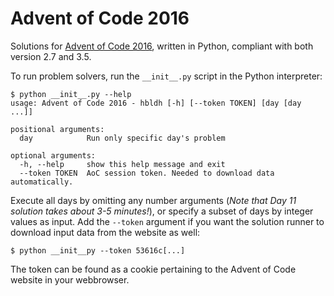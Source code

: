 # Advent of Code 2016

Solutions for [Advent of Code 2016](https://adventofcode.com/2016), written
in Python, compliant with both version 2.7 and 3.5.

To run problem solvers, run the `__init__.py` script in the Python interpreter:

```
$ python __init__.py --help
usage: Advent of Code 2016 - hbldh [-h] [--token TOKEN] [day [day ...]]

positional arguments:
  day            Run only specific day's problem

optional arguments:
  -h, --help     show this help message and exit
  --token TOKEN  AoC session token. Needed to download data automatically.
```

Execute all days by omitting any number arguments 
(*Note that Day 11 solution takes about 3-5 minutes!*), or specify a subset of
days by integer values as input. Add the `--token` argument if you want the
solution runner to download input data from the website as well:

```shell
$ python __init__py --token 53616c[...]
```

The token can be found as a cookie pertaining to the Advent of Code website 
in your webbrowser. 

